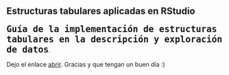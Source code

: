 ## Estructuras tabulares aplicadas en RStudio

<font size="+2">**`Guía de la implementación de estructuras tabulares en la descripción y exploración de datos`**</font>.

Dejo el enlace  <a href="https://lufesc.github.io/Eviews/" target="blank">abrir</a>. Gracias y que tengan un buen día :)
